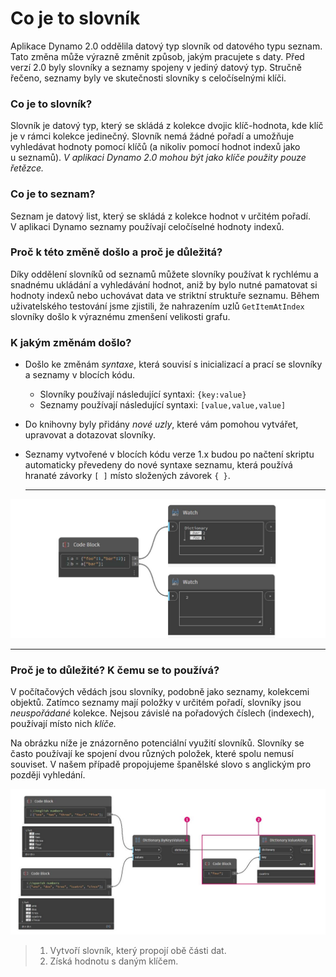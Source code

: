 # Co je to slovník

Aplikace Dynamo 2.0 oddělila datový typ slovník od datového typu seznam. Tato změna může výrazně změnit způsob, jakým pracujete s daty. Před verzí 2.0 byly slovníky a seznamy spojeny v jediný datový typ. Stručně řečeno, seznamy byly ve skutečnosti slovníky s celočíselnými klíči.

### **Co je to slovník?**

Slovník je datový typ, který se skládá z kolekce dvojic klíč-hodnota, kde klíč je v rámci kolekce jedinečný. Slovník nemá žádné pořadí a umožňuje vyhledávat hodnoty pomocí klíčů (a nikoliv pomocí hodnot indexů jako u seznamů). _V aplikaci Dynamo 2.0 mohou být jako klíče použity pouze řetězce._

### **Co je to seznam?**

Seznam je datový list, který se skládá z kolekce hodnot v určitém pořadí. V aplikaci Dynamo seznamy používají celočíselné hodnoty indexů.

### **Proč k této změně došlo a proč je důležitá?**

Díky oddělení slovníků od seznamů můžete slovníky používat k rychlému a snadnému ukládání a vyhledávání hodnot, aniž by bylo nutné pamatovat si hodnoty indexů nebo uchovávat data ve striktní struktuře seznamu. Během uživatelského testování jsme zjistili, že nahrazením uzlů `GetItemAtIndex` slovníky došlo k výraznému zmenšení velikosti grafu.

### **K jakým změnám došlo?**

* Došlo ke změnám _syntaxe_, která souvisí s inicializací a prací se slovníky a seznamy v blocích kódu.
   * Slovníky používají následující syntaxi: `{key:value}`
   * Seznamy používají následující syntaxi: `[value,value,value]`
* Do knihovny byly přidány _nové uzly_, které vám pomohou vytvářet, upravovat a dotazovat slovníky.
* Seznamy vytvořené v blocích kódu verze 1.x budou po načtení skriptu automaticky převedeny do nové syntaxe seznamu, která používá hranaté závorky `[ ]` místo složených závorek `{ }`.

   ***

![](<../images/5-5/1/what is a dictionary - what are the changes (1).jpg>)

***

### **Proč je to důležité? K čemu se to používá?**

V počítačových vědách jsou slovníky, podobně jako seznamy, kolekcemi objektů. Zatímco seznamy mají položky v určitém pořadí, slovníky jsou _neuspořádané_ kolekce. Nejsou závislé na pořadových číslech (indexech), používají místo nich _klíče._

Na obrázku níže je znázorněno potenciální využití slovníků. Slovníky se často používají ke spojení dvou různých položek, které spolu nemusí souviset. V našem případě propojujeme španělské slovo s anglickým pro později vyhledání.

![](<../images/5-5/1/what is a dictionary - what would you use these for.jpg>)

> 1. Vytvoří slovník, který propojí obě části dat.
> 2. Získá hodnotu s daným klíčem.
